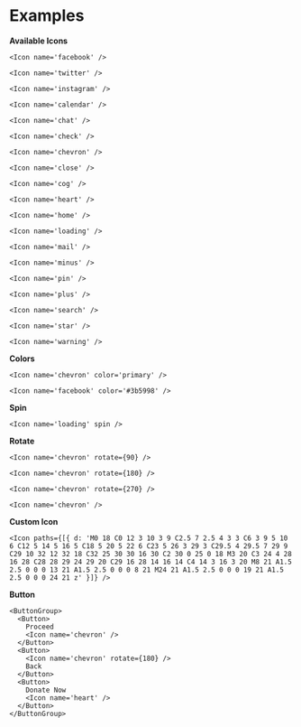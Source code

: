 # Examples

**Available Icons**

```
<Icon name='facebook' />
```

```
<Icon name='twitter' />
```

```
<Icon name='instagram' />
```

```
<Icon name='calendar' />
```

```
<Icon name='chat' />
```

```
<Icon name='check' />
```

```
<Icon name='chevron' />
```

```
<Icon name='close' />
```

```
<Icon name='cog' />
```

```
<Icon name='heart' />
```

```
<Icon name='home' />
```

```
<Icon name='loading' />
```

```
<Icon name='mail' />
```

```
<Icon name='minus' />
```

```
<Icon name='pin' />
```

```
<Icon name='plus' />
```

```
<Icon name='search' />
```

```
<Icon name='star' />
```

```
<Icon name='warning' />
```

**Colors**

```
<Icon name='chevron' color='primary' />
```

```
<Icon name='facebook' color='#3b5998' />
```

**Spin**

```
<Icon name='loading' spin />
```

**Rotate**

```
<Icon name='chevron' rotate={90} />
```

```
<Icon name='chevron' rotate={180} />
```

```
<Icon name='chevron' rotate={270} />
```

```
<Icon name='chevron' />
```

**Custom Icon**

```
<Icon paths={[{ d: 'M0 18 C0 12 3 10 3 9 C2.5 7 2.5 4 3 3 C6 3 9 5 10 6 C12 5 14 5 16 5 C18 5 20 5 22 6 C23 5 26 3 29 3 C29.5 4 29.5 7 29 9 C29 10 32 12 32 18 C32 25 30 30 16 30 C2 30 0 25 0 18 M3 20 C3 24 4 28 16 28 C28 28 29 24 29 20 C29 16 28 14 16 14 C4 14 3 16 3 20 M8 21 A1.5 2.5 0 0 0 13 21 A1.5 2.5 0 0 0 8 21 M24 21 A1.5 2.5 0 0 0 19 21 A1.5 2.5 0 0 0 24 21 z' }]} />
```

**Button**

```
<ButtonGroup>
  <Button>
    Proceed
    <Icon name='chevron' />
  </Button>
  <Button>
    <Icon name='chevron' rotate={180} />
    Back
  </Button>
  <Button>
    Donate Now
    <Icon name='heart' />
  </Button>
</ButtonGroup>
```
